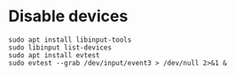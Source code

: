 Disable devices
===============

``` {.shell}
sudo apt install libinput-tools
sudo libinput list-devices
sudo apt install evtest
sudo evtest --grab /dev/input/event3 > /dev/null 2>&1 &
```
